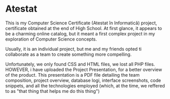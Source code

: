 # Atestat

This is my Computer Science Certificate (Atestat în Informatică) project, certificate obtained at the end of High School. At first glance, it appears to be a charming online catalog, but it meant a first complex project in my exploration of Computer Science concepts.

Usually, it is an individual project, but me and my friends opted ti collaborate as a team to create something more compelling.

Unfortunately, we only found CSS and HTML files, we lost all PHP files. HOWEVER, i have uploaded the Project Presentation, for a better overview of the product. This presentation is a PDF file detailing the team composition, project overview, database logi, interface screenshots, code snippets, and all the technologies employed (which, at the time, we reffered to as "that thing that helps me do this thing")
